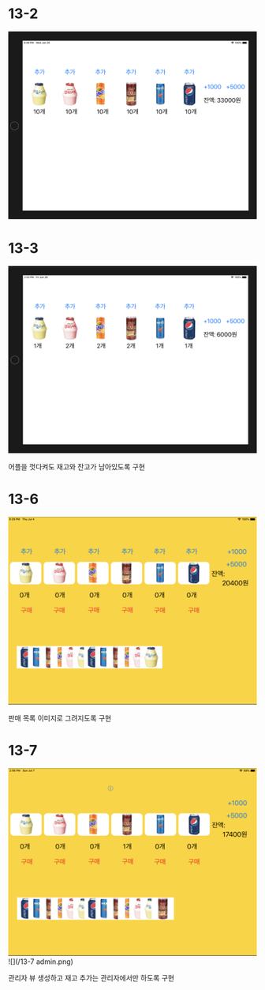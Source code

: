 # 13-2

![](/13-2.png)

# 13-3

![](/13-3.png)

어플을 껏다켜도 재고와 잔고가 남아있도록 구현

# 13-6

![](/13-6.png)

판매 목록 이미지로 그려지도록 구현

# 13-7

![](/13-7.png)
![](/13-7 admin.png)

관리자 뷰 생성하고 재고 추가는 관리자에서만 하도록 구현

